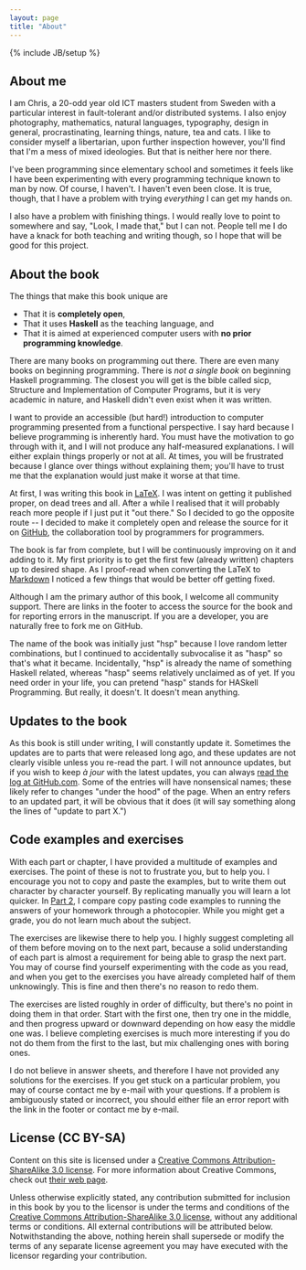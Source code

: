 ```yaml
---
layout: page
title: "About"
---
```

{% include JB/setup %}


About me
--------

I am Chris, a 20-odd year old ICT masters student from Sweden with a particular interest in fault-tolerant and/or distributed systems. I also enjoy photography, mathematics, natural languages, typography, design in general, procrastinating, learning things, nature, tea and cats. I like to consider myself a libertarian, upon further inspection however, you'll find that I'm a mess of mixed ideologies. But that is neither here nor there.

I've been programming since elementary school and sometimes it feels like I have been experimenting with every programming technique known to man by now. Of course, I haven't. I haven't even been close. It is true, though, that I have a problem with trying *everything* I can get my hands on.

I also have a problem with finishing things. I would really love to point to somewhere and say, "Look, I made that," but I can not. People tell me I do have a knack for both teaching and writing though, so I hope that will be good for this project.


About the book
--------------

The things that make this book unique are

 *  That it is **completely open**,
 *  That it uses **Haskell** as the teaching language, and
 *  That it is aimed at experienced computer users with **no prior programming knowledge**.

There are many books on programming out there. There are even many books on beginning programming. There is *not a single book* on beginning Haskell programming. The closest you will get is the bible called <abbr>sicp</abbr>, Structure and Implementation of Computer Programs, but it is very academic in nature, and Haskell didn't even exist when it was written.

I want to provide an accessible (but hard!) introduction to computer programming presented from a functional perspective. I say hard because I believe programming is inherently hard. You must have the motivation to go through with it, and I will not produce any half-measured explanations. I will either explain things properly or not at all. At times, you will be frustrated because I glance over things without explaining them; you'll have to trust me that the explanation would just make it worse at that time.

At first, I was writing this book in [LaTeX](http://en.wikipedia.org/wiki/LaTeX). I was intent on getting it published proper, on dead trees and all. After a while I realised that it will probably reach more people if I just put it "out there." So I decided to go the opposite route -- I decided to make it completely open and release the source for it on [GitHub](https://github.com/), the collaboration tool by programmers for programmers.

The book is far from complete, but I will be continuously improving on it and adding to it. My first priority is to get the first few (already written) chapters up to desired shape. As I proof-read when converting the LaTeX to [Markdown](http://en.wikipedia.org/wiki/Markdown) I noticed a few things that would be better off getting fixed.

Although I am the primary author of this book, I welcome all community support. There are links in the footer to access the source for the book and for reporting errors in the manuscript. If you are a developer, you are naturally free to fork me on GitHub.

The name of the book was initially just "hsp" because I love random letter combinations, but I continued to accidentally subvocalise it as "hasp" so that's what it became. Incidentally, "hsp" is already the name of something Haskell related, whereas "hasp" seems relatively unclaimed as of yet. If you need order in your life, you can pretend "hasp" stands for HASkell Programming. But really, it doesn't. It doesn't mean anything.


Updates to the book
-------------------

As this book is still under writing, I will constantly update it. Sometimes the updates are to parts that were released long ago, and these updates are not clearly visible unless you re-read the part. I will not announce updates, but if you wish to keep *à jour* with the latest updates, you can always [read the log at GitHub.com](https://github.com/kqr/kqr.github.com/commits/master). Some of the entries will have nonsensical names; these likely refer to changes "under the hood" of the page. When an entry refers to an updated part, it will be obvious that it does (it will say something along the lines of "update to part X.")


Code examples and exercises
---------------------------

With each part or chapter, I have provided a multitude of examples and exercises. The point of these is not to frustrate you, but to help you. I encourage you not to copy and paste the examples, but to write them out character by character yourself. By replicating manually you will learn a lot quicker. In [Part 2](/2012/11/15/part-2-input-and-output/), I compare copy pasting code examples to running the answers of your homework through a photocopier. While you might get a grade, you do not learn much about the subject.

The exercises are likewise there to help you. I highly suggest completing all of them before moving on to the next part, because a solid understanding of each part is almost a requirement for being able to grasp the next part. You may of course find yourself experimenting with the code as you read, and when you get to the exercises you have already completed half of them unknowingly. This is fine and then there's no reason to redo them.

The exercises are listed roughly in order of difficulty, but there's no point in doing them in that order. Start with the first one, then try one in the middle, and then progress upward or downward depending on how easy the middle one was. I believe completing exercises is much more interesting if you do not do them from the first to the last, but mix challenging ones with boring ones.

I do not believe in answer sheets, and therefore I have not provided any solutions for the exercises. If you get stuck on a particular problem, you may of course contact me by e-mail with your questions. If a problem is ambiguously stated or incorrect, you should either file an error report with the link in the footer or contact me by e-mail.


License (CC BY-SA)
------------------
Content on this site is licensed under a [Creative Commons Attribution-ShareAlike 3.0 license](http://creativecommons.org/licenses/by-sa/3.0/). For more information about Creative Commons, check out [their web page](http://creativecommons.org/).

Unless otherwise explicitly stated, any contribution submitted for inclusion in this book by you to the licensor is under the terms and conditions of the [Creative Commons Attribution-ShareAlike 3.0 license](http://creativecommons.org/licenses/by-sa/3.0/), without any additional terms or conditions. All external contributions will be attributed below. Notwithstanding the above, nothing herein shall supersede or modify the terms of any separate license agreement you may have executed with the licensor regarding your contribution. 

